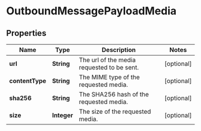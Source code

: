 

# OutboundMessagePayloadMedia

## Properties

Name | Type | Description | Notes
------------ | ------------- | ------------- | -------------
**url** | **String** | The url of the media requested to be sent. |  [optional]
**contentType** | **String** | The MIME type of the requested media. |  [optional]
**sha256** | **String** | The SHA256 hash of the requested media. |  [optional]
**size** | **Integer** | The size of the requested media. |  [optional]



